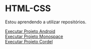 # HTML-CSS
Estou aprendendo a utilizar repositórios.

<a href="https://luizhenriquepereira.github.io/HTML-CSS/EXERCÍCIOS 2/d010/">Executar Projeto Android</a> <br>
<a href="https://luizhenriquepereira.github.io/HTML-CSS/PROJETOS/PROJETO_3BIM/Arquivos/intro.html">Executar Projeto Monospace</a><br>
<a href="https://luizhenriquepereira.github.io/HTML-CSS/EXERCÍCIOS%202/d011/index.html">Executar Projeto Cordel</a><br>
